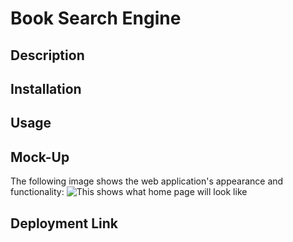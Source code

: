 # Book Search Engine



## Description



## Installation



## Usage



## Mock-Up

The following image shows the web application's appearance and functionality: 
![This shows what home page will look like](./assets/images/)

## Deployment Link


